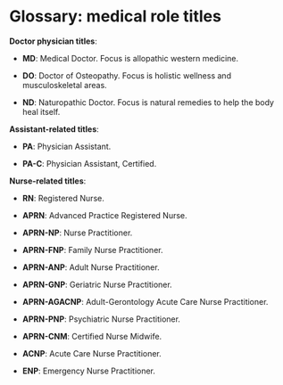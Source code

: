 # Glossary: medical role titles

**Doctor physician titles**:

* **MD**: Medical Doctor. Focus is allopathic western medicine.

* **DO**: Doctor of Osteopathy. Focus is holistic wellness and musculoskeletal areas.

* **ND**: Naturopathic Doctor. Focus is natural remedies to help the body heal itself.

**Assistant-related titles**:

* **PA**: Physician Assistant.

* **PA-C**: Physician Assistant, Certified.

**Nurse-related titles**:

* **RN**: Registered Nurse.

* **APRN**: Advanced Practice Registered Nurse.

* **APRN-NP**: Nurse Practitioner. 

* **APRN-FNP**: Family Nurse Practitioner.

* **APRN-ANP**: Adult Nurse Practitioner.

* **APRN-GNP**: Geriatric Nurse Practitioner.

* **APRN-AGACNP**: Adult-Gerontology Acute Care Nurse Practitioner.

* **APRN-PNP**: Psychiatric Nurse Practitioner.

* **APRN-CNM**: Certified Nurse Midwife. 

* **ACNP**: Acute Care Nurse Practitioner.

* **ENP**: Emergency Nurse Practitioner.
